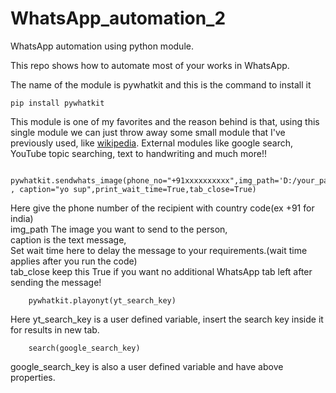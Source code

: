 # WhatsApp_automation_2
WhatsApp automation using python module.

This repo shows how to automate most of your works in WhatsApp.

The name of the module is pywhatkit and this is the command to install it 

    pip install pywhatkit
    
This module is one of my favorites and the reason behind is that,
using this single module we can just throw away some small module that I've previously used, like [wikipedia](https://github.com/BhargavKadali39/Wikipedia-in-pyton).
External modules like google search, YouTube topic searching, text to handwriting and much more!!

        pywhatkit.sendwhats_image(phone_no="+91xxxxxxxxxx",img_path='D:/your_path' , caption="yo sup",print_wait_time=True,tab_close=True)
        
Here give the phone number of the recipient with country code(ex +91 for india)  
img_path The image you want to send to the person,  
caption is the text message,  
Set wait time here to delay the message to your requirements.(wait time applies after you run the code)  
tab_close keep this True if you want no additional WhatsApp tab left after sending the message!  

        pywhatkit.playonyt(yt_search_key)
        
Here yt_search_key is a user defined variable, insert the search key inside it for results in new tab.

        search(google_search_key)
        
google_search_key is also a user defined variable and have above properties.

